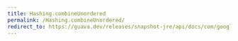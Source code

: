 ```yaml
---
title: Hashing.combineUnordered
permalink: /Hashing.combineUnordered/
redirect_to: https://guava.dev/releases/snapshot-jre/api/docs/com/google/common/hash/Hashing.html#combineUnordered-java.lang.Iterable-
---
```

